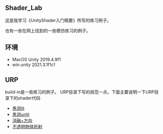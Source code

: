 ## Shader_Lab
这是我学习《UnityShader入门精要》所写的练习例子。

也有一些在网上找到的一些模仿练习的例子。

## 环境
* MacOS Unity 2019.4.9f1
* win unity 2021.3.1f1c1


## URP
build-in是一些练习的例子。 URP目录下写的规范一点。下面主要说明一下URP目录下的shader代码

- [黑洞lit](Assets/Shaders/URP/BlackHoleLit.shader)
- [黑洞unlit](Assets/Shaders/URP/BlackHoleUnlit.shader)
- [消融+方向](Assets/Shaders/URP/Dissolve.shader)
- [不透明物体折射](Assets/Shaders/URP/DistortionOpaque.shader)